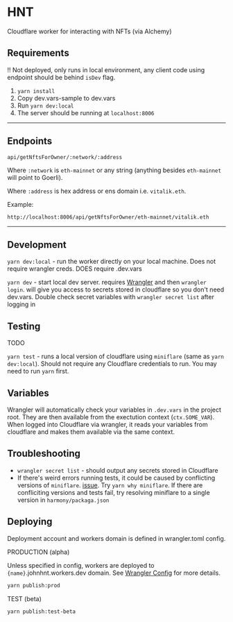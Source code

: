 # HNT

Cloudflare worker for interacting with NFTs (via Alchemy)

## Requirements

!! Not deployed, only runs in local environment, any client code using endpoint should be behind `isDev` flag.

1. `yarn install`
2. Copy dev.vars-sample to dev.vars
3. Run `yarn dev:local`
4. The server should be running at `localhost:8006`

---

## Endpoints

`api/getNftsForOwner/:network/:address`

Where `:network` is `eth-mainnet` or any string (anything besides `eth-mainnet` will point to Goerli).

Where `:address` is hex address or ens domain i.e. `vitalik.eth`.

Example:

```
http://localhost:8006/api/getNftsForOwner/eth-mainnet/vitalik.eth
```

---

## Development

`yarn dev:local` - run the worker directly on your local machine. Does not require wrangler creds. DOES require .dev.vars

`yarn dev` - start local dev server. requires [Wrangler](https://github.com/cloudflare/wrangler) and then `wrangler login`. will give you access to secrets stored in cloudflare so you don't need dev.vars. Double check secret variables with `wrangler secret list` after logging in

## Testing

TODO

`yarn test` - runs a local version of cloudflare using `miniflare` (same as `yarn dev:local`). Should not require any Cloudflare credentials to run. You may need to run `yarn` first.

## Variables

Wrangler will automatically check your variables in `.dev.vars` in the project root. They are then available from the exectution context (`ctx.SOME_VAR`). When logged into Cloudflare via wrangler, it reads your variables from cloudflare and makes them available via the same context.

## Troubleshooting

- `wrangler secret list` - should output any secrets stored in Cloudflare
- If there's weird errors running tests, it could be caused by conflicting versions of `miniflare`. [issue](https://github.com/cloudflare/miniflare/issues/239#issuecomment-1092999752). Try `yarn why miniflare`. If there are confliciting versions and tests fail, try resolving miniflare to a single version in `harmony/packaga.json`

## Deploying

Deployment account and workers domain is defined in wrangler.toml config.

PRODUCTION (alpha)

Unless specified in config, workers are deployed to `{name}`.johnhnt.workers.dev domain. See [Wrangler Config](https://developers.cloudflare.com/workers/wrangler/configuration/) for more details.

```bash
yarn publish:prod
```

TEST (beta)

```
yarn publish:test-beta
```

